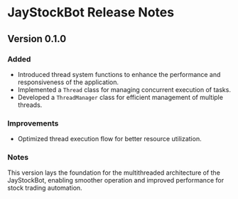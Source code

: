 # JayStockBot Release Notes

## Version 0.1.0

### Added
- Introduced thread system functions to enhance the performance and responsiveness of the application.
- Implemented a `Thread` class for managing concurrent execution of tasks.
- Developed a `ThreadManager` class for efficient management of multiple threads.

### Improvements
- Optimized thread execution flow for better resource utilization.

### Notes
This version lays the foundation for the multithreaded architecture of the JayStockBot, enabling smoother operation and improved performance for stock trading automation.